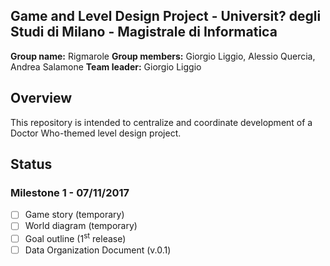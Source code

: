 ## Game and Level Design Project - Universit? degli Studi di Milano - Magistrale di Informatica
**Group name:** Rigmarole
**Group members:** Giorgio Liggio, Alessio Quercia, Andrea Salamone
**Team leader:** Giorgio Liggio

## Overview
This repository is intended to centralize and coordinate development of a Doctor Who-themed level design project.

## Status
### Milestone 1 - 07/11/2017
- [ ] Game story (temporary)
- [ ] World diagram (temporary)
- [ ] Goal outline (1<sup>st</sup> release)
- [ ] Data Organization Document (v.0.1)